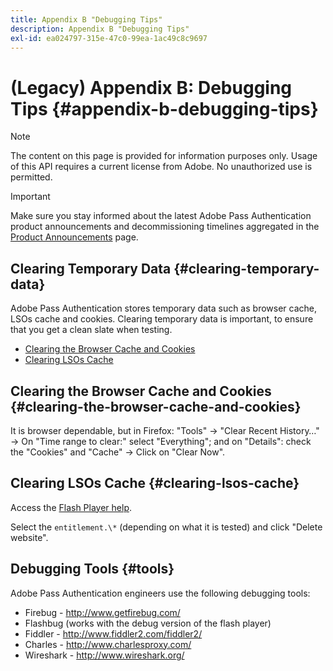 ```yaml
---
title: Appendix B "Debugging Tips"
description: Appendix B "Debugging Tips"
exl-id: ea024797-315e-47c0-99ea-1ac49c8c9697
---
```

# (Legacy) Appendix B: Debugging Tips {#appendix-b-debugging-tips}

>[!NOTE]
>
>The content on this page is provided for information purposes only. Usage of this API requires a current license from Adobe. No unauthorized use is permitted.

>[!IMPORTANT]
>
> Make sure you stay informed about the latest Adobe Pass Authentication product announcements and decommissioning timelines aggregated in the [Product Announcements](/help/authentication/product-announcements.md) page.

## Clearing Temporary Data {#clearing-temporary-data}

Adobe Pass Authentication stores temporary data such as browser cache, LSOs cache and cookies. Clearing temporary data is important, to ensure that you get a clean slate when testing.

- [Clearing the Browser Cache and Cookies](#clearing-the-browser-cache-and-cookies)
- [Clearing LSOs Cache](#clearing-lsos-cache)  
  

## Clearing the Browser Cache and Cookies {#clearing-the-browser-cache-and-cookies}

It is browser dependable, but in Firefox:  "Tools" -\> "Clear Recent History…" -\> On "Time range to clear:" select "Everything"; and on "Details": check the "Cookies" and "Cache" -\> Click on "Clear Now".  
 

## Clearing LSOs Cache {#clearing-lsos-cache}

Access the [Flash Player help](http://www.macromedia.com/support/documentation/en/flashplayer/help/settings_manager07.html).
  
Select the ```entitlement.\*``` (depending on what it is tested) and click "Delete website".  
 

## Debugging Tools {#tools}

Adobe Pass Authentication engineers use the following debugging tools:

- Firebug - <http://www.getfirebug.com/>
- Flashbug (works with the debug version of the flash player)
- Fiddler - <http://www.fiddler2.com/fiddler2/>
- Charles - <http://www.charlesproxy.com/>
- Wireshark - <http://www.wireshark.org/>


<!--
## Related Information

- [Programmer Integration Guide](/help/authentication/programmer-integration-guide-overview.md)

- [Using Charles Proxy (Tech Note)](https://tve.zendesk.com/hc/en-us/articles/204962849-Using-Charles-Proxy)
-->

